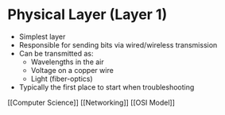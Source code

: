 # Physical Layer (Layer 1)

- Simplest layer
- Responsible for sending bits via wired/wireless transmission
- Can be transmitted as:
  - Wavelengths in the air
  - Voltage on a copper wire
  - Light (fiber-optics)
- Typically the first place to start when troubleshooting

[[Computer Science]] [[Networking]] [[OSI Model]]


